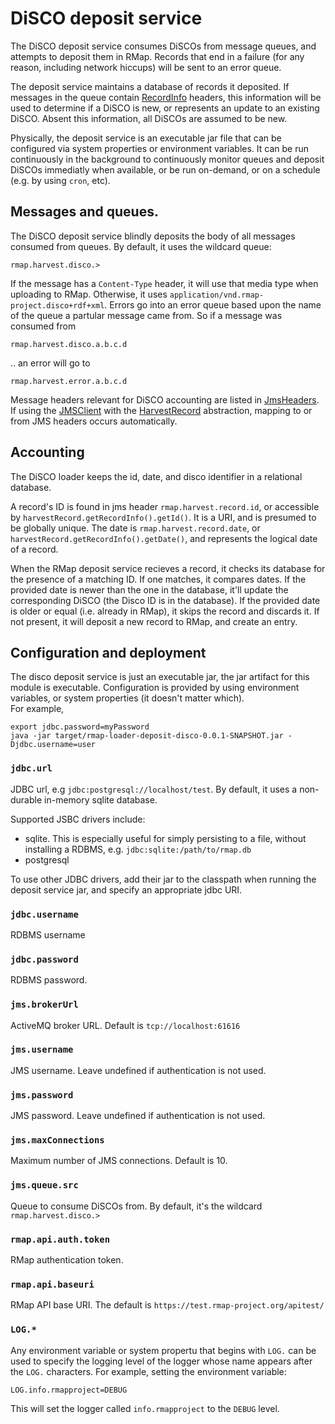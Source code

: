 # DiSCO deposit service

The DiSCO deposit service consumes DiSCOs from message queues, and attempts to deposit them in RMap.  Records that end in a failure (for any reason, including network hiccups) will be sent to an error queue.  

The deposit service maintains a database of records it deposited.  If messages in the queue contain [RecordInfo](rmap-loader-api/src/main/java/info/rmapproject/loader/model/RecordInfo.java) headers, this information will be used to determine if a DiSCO is new, or represents an update to an existing DiSCO.  Absent this information, all DiSCOs are assumed to be new.

Physically, the deposit service is an executable jar file that can be configured via system properties or environment variables.  It can be run continuously in the background to continuously monitor queues and deposit DiSCOs immediatly when available, or be run on-demand, or on a schedule (e.g. by using `cron`, etc).

## Messages and queues.

The DiSCO deposit service blindly deposits the body of all messages consumed from queues.  By default, it uses the wildcard queue:

    rmap.harvest.disco.>
    
If the message has a `Content-Type` header, it will use that media type when uploading to RMap.  Otherwise, it uses `application/vnd.rmap-project.disco+rdf+xml`. Errors go into an error queue based upon the name of the queue a partular message came from.  So if a message was consumed from

    rmap.harvest.disco.a.b.c.d
    
.. an error will go to

    rmap.harvest.error.a.b.c.d
    
Message headers relevant for DiSCO accounting are listed in [JmsHeaders](rmap-loader-jms/src/main/java/info/rmapproject/loader/jms/JmsHeaders.java).  If using the [JMSClient](rmap-loader-jms/src/main/java/info/rmapproject/loader/jms/JmsClient.java) with the [HarvestRecord](rmap-loader-api/src/main/java/info/rmapproject/loader/HarvestRecord.java) abstraction, mapping to or from JMS headers occurs automatically.

## Accounting

The DiSCO loader keeps the id, date, and disco identifier in a relational database.  

A record's ID is found in jms header `rmap.harvest.record.id`, or accessible by `harvestRecord.getRecordInfo().getId()`.  It is a URI, and is presumed to be globally unique.  The date is `rmap.harvest.record.date`, or `harvestRecord.getRecordInfo().getDate()`, and represents the logical date of a record.  

When the RMap deposit service recieves a record, it checks its database for the presence of a matching ID.  If one matches, it compares dates.  If the provided date is newer than the one in the database, it'll update the corresponding DiSCO (the Disco ID is in the database).  If the provided date is older or equal (i.e. already in RMap), it skips the record and discards it.  If not present, it will deposit a new record to RMap, and create an entry.

## Configuration and deployment

The disco deposit service is just an executable jar, the jar artifact for this module is executable.
Configuration is provided by using environment variables, or system properties (it doesn't matter which).   
For example, 

    export jdbc.password=myPassword
    java -jar target/rmap-loader-deposit-disco-0.0.1-SNAPSHOT.jar -Djdbc.username=user

### `jdbc.url`

JDBC url, e.g `jdbc:postgresql://localhost/test`.  By default, it uses a non-durable in-memory sqlite database. 

Supported JSBC drivers include:
* sqlite.  This is especially useful for simply persisting to a file, without installing a RDBMS, e.g. `jdbc:sqlite:/path/to/rmap.db`
* postgresql

To use other JDBC drivers, add their jar to the classpath when running the deposit service jar, and specify an appropriate jdbc URI.

### `jdbc.username`

RDBMS username

### `jdbc.password`

RDBMS password.

### `jms.brokerUrl` 

ActiveMQ broker URL.  Default is `tcp://localhost:61616`

### `jms.username`

JMS username.  Leave undefined if authentication is not used.

### `jms.password`

JMS password.  Leave undefined if authentication is not used.

### `jms.maxConnections`

Maximum number of JMS connections.  Default is 10.

### `jms.queue.src`

Queue to consume DiSCOs from.  By default, it's the wildcard `rmap.harvest.disco.>`

### `rmap.api.auth.token`

RMap authentication token.

### `rmap.api.baseuri`

RMap API base URI.  The default is `https://test.rmap-project.org/apitest/`

### `LOG.*`

Any environment variable or system propertu that begins with `LOG.` can be used to specify the logging level of 
the logger whose name appears after the `LOG.` characters.  For example, setting the environment variable:

    LOG.info.rmapproject=DEBUG
    
 This will set the logger called `info.rmapproject` to the `DEBUG` level. 
